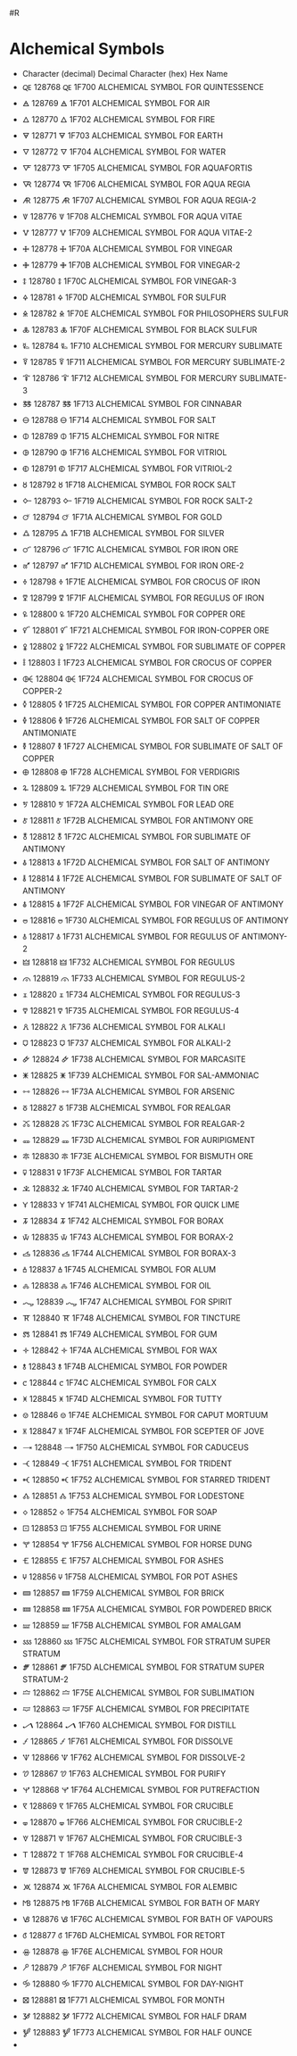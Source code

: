 #R 
# Alchemical Symbols
- Character (decimal)	Decimal	Character (hex)	Hex	Name
- 🜀	128768	🜀	1F700	ALCHEMICAL SYMBOL FOR QUINTESSENCE
- 🜁	128769	🜁	1F701	ALCHEMICAL SYMBOL FOR AIR
- 🜂	128770	🜂	1F702	ALCHEMICAL SYMBOL FOR FIRE
- 🜃	128771	🜃	1F703	ALCHEMICAL SYMBOL FOR EARTH
- 🜄	128772	🜄	1F704	ALCHEMICAL SYMBOL FOR WATER
- 🜅	128773	🜅	1F705	ALCHEMICAL SYMBOL FOR AQUAFORTIS
- 🜆	128774	🜆	1F706	ALCHEMICAL SYMBOL FOR AQUA REGIA
- 🜇	128775	🜇	1F707	ALCHEMICAL SYMBOL FOR AQUA REGIA-2
- 🜈	128776	🜈	1F708	ALCHEMICAL SYMBOL FOR AQUA VITAE
- 🜉	128777	🜉	1F709	ALCHEMICAL SYMBOL FOR AQUA VITAE-2
- 🜊	128778	🜊	1F70A	ALCHEMICAL SYMBOL FOR VINEGAR
- 🜋	128779	🜋	1F70B	ALCHEMICAL SYMBOL FOR VINEGAR-2
- 🜌	128780	🜌	1F70C	ALCHEMICAL SYMBOL FOR VINEGAR-3
- 🜍	128781	🜍	1F70D	ALCHEMICAL SYMBOL FOR SULFUR
- 🜎	128782	🜎	1F70E	ALCHEMICAL SYMBOL FOR PHILOSOPHERS SULFUR
- 🜏	128783	🜏	1F70F	ALCHEMICAL SYMBOL FOR BLACK SULFUR
- 🜐	128784	🜐	1F710	ALCHEMICAL SYMBOL FOR MERCURY SUBLIMATE
- 🜑	128785	🜑	1F711	ALCHEMICAL SYMBOL FOR MERCURY SUBLIMATE-2
- 🜒	128786	🜒	1F712	ALCHEMICAL SYMBOL FOR MERCURY SUBLIMATE-3
- 🜓	128787	🜓	1F713	ALCHEMICAL SYMBOL FOR CINNABAR
- 🜔	128788	🜔	1F714	ALCHEMICAL SYMBOL FOR SALT
- 🜕	128789	🜕	1F715	ALCHEMICAL SYMBOL FOR NITRE
- 🜖	128790	🜖	1F716	ALCHEMICAL SYMBOL FOR VITRIOL
- 🜗	128791	🜗	1F717	ALCHEMICAL SYMBOL FOR VITRIOL-2
- 🜘	128792	🜘	1F718	ALCHEMICAL SYMBOL FOR ROCK SALT
- 🜙	128793	🜙	1F719	ALCHEMICAL SYMBOL FOR ROCK SALT-2
- 🜚	128794	🜚	1F71A	ALCHEMICAL SYMBOL FOR GOLD
- 🜛	128795	🜛	1F71B	ALCHEMICAL SYMBOL FOR SILVER
- 🜜	128796	🜜	1F71C	ALCHEMICAL SYMBOL FOR IRON ORE
- 🜝	128797	🜝	1F71D	ALCHEMICAL SYMBOL FOR IRON ORE-2
- 🜞	128798	🜞	1F71E	ALCHEMICAL SYMBOL FOR CROCUS OF IRON
- 🜟	128799	🜟	1F71F	ALCHEMICAL SYMBOL FOR REGULUS OF IRON
- 🜠	128800	🜠	1F720	ALCHEMICAL SYMBOL FOR COPPER ORE
- 🜡	128801	🜡	1F721	ALCHEMICAL SYMBOL FOR IRON-COPPER ORE
- 🜢	128802	🜢	1F722	ALCHEMICAL SYMBOL FOR SUBLIMATE OF COPPER
- 🜣	128803	🜣	1F723	ALCHEMICAL SYMBOL FOR CROCUS OF COPPER
- 🜤	128804	🜤	1F724	ALCHEMICAL SYMBOL FOR CROCUS OF COPPER-2
- 🜥	128805	🜥	1F725	ALCHEMICAL SYMBOL FOR COPPER ANTIMONIATE
- 🜦	128806	🜦	1F726	ALCHEMICAL SYMBOL FOR SALT OF COPPER ANTIMONIATE
- 🜧	128807	🜧	1F727	ALCHEMICAL SYMBOL FOR SUBLIMATE OF SALT OF COPPER
- 🜨	128808	🜨	1F728	ALCHEMICAL SYMBOL FOR VERDIGRIS
- 🜩	128809	🜩	1F729	ALCHEMICAL SYMBOL FOR TIN ORE
- 🜪	128810	🜪	1F72A	ALCHEMICAL SYMBOL FOR LEAD ORE
- 🜫	128811	🜫	1F72B	ALCHEMICAL SYMBOL FOR ANTIMONY ORE
- 🜬	128812	🜬	1F72C	ALCHEMICAL SYMBOL FOR SUBLIMATE OF ANTIMONY
- 🜭	128813	🜭	1F72D	ALCHEMICAL SYMBOL FOR SALT OF ANTIMONY
- 🜮	128814	🜮	1F72E	ALCHEMICAL SYMBOL FOR SUBLIMATE OF SALT OF ANTIMONY
- 🜯	128815	🜯	1F72F	ALCHEMICAL SYMBOL FOR VINEGAR OF ANTIMONY
- 🜰	128816	🜰	1F730	ALCHEMICAL SYMBOL FOR REGULUS OF ANTIMONY
- 🜱	128817	🜱	1F731	ALCHEMICAL SYMBOL FOR REGULUS OF ANTIMONY-2
- 🜲	128818	🜲	1F732	ALCHEMICAL SYMBOL FOR REGULUS
- 🜳	128819	🜳	1F733	ALCHEMICAL SYMBOL FOR REGULUS-2
- 🜴	128820	🜴	1F734	ALCHEMICAL SYMBOL FOR REGULUS-3
- 🜵	128821	🜵	1F735	ALCHEMICAL SYMBOL FOR REGULUS-4
- 🜶	128822	🜶	1F736	ALCHEMICAL SYMBOL FOR ALKALI
- 🜷	128823	🜷	1F737	ALCHEMICAL SYMBOL FOR ALKALI-2
- 🜸	128824	🜸	1F738	ALCHEMICAL SYMBOL FOR MARCASITE
- 🜹	128825	🜹	1F739	ALCHEMICAL SYMBOL FOR SAL-AMMONIAC
- 🜺	128826	🜺	1F73A	ALCHEMICAL SYMBOL FOR ARSENIC
- 🜻	128827	🜻	1F73B	ALCHEMICAL SYMBOL FOR REALGAR
- 🜼	128828	🜼	1F73C	ALCHEMICAL SYMBOL FOR REALGAR-2
- 🜽	128829	🜽	1F73D	ALCHEMICAL SYMBOL FOR AURIPIGMENT
- 🜾	128830	🜾	1F73E	ALCHEMICAL SYMBOL FOR BISMUTH ORE
- 🜿	128831	🜿	1F73F	ALCHEMICAL SYMBOL FOR TARTAR
- 🝀	128832	🝀	1F740	ALCHEMICAL SYMBOL FOR TARTAR-2
- 🝁	128833	🝁	1F741	ALCHEMICAL SYMBOL FOR QUICK LIME
- 🝂	128834	🝂	1F742	ALCHEMICAL SYMBOL FOR BORAX
- 🝃	128835	🝃	1F743	ALCHEMICAL SYMBOL FOR BORAX-2
- 🝄	128836	🝄	1F744	ALCHEMICAL SYMBOL FOR BORAX-3
- 🝅	128837	🝅	1F745	ALCHEMICAL SYMBOL FOR ALUM
- 🝆	128838	🝆	1F746	ALCHEMICAL SYMBOL FOR OIL
- 🝇	128839	🝇	1F747	ALCHEMICAL SYMBOL FOR SPIRIT
- 🝈	128840	🝈	1F748	ALCHEMICAL SYMBOL FOR TINCTURE
- 🝉	128841	🝉	1F749	ALCHEMICAL SYMBOL FOR GUM
- 🝊	128842	🝊	1F74A	ALCHEMICAL SYMBOL FOR WAX
- 🝋	128843	🝋	1F74B	ALCHEMICAL SYMBOL FOR POWDER
- 🝌	128844	🝌	1F74C	ALCHEMICAL SYMBOL FOR CALX
- 🝍	128845	🝍	1F74D	ALCHEMICAL SYMBOL FOR TUTTY
- 🝎	128846	🝎	1F74E	ALCHEMICAL SYMBOL FOR CAPUT MORTUUM
- 🝏	128847	🝏	1F74F	ALCHEMICAL SYMBOL FOR SCEPTER OF JOVE
- 🝐	128848	🝐	1F750	ALCHEMICAL SYMBOL FOR CADUCEUS
- 🝑	128849	🝑	1F751	ALCHEMICAL SYMBOL FOR TRIDENT
- 🝒	128850	🝒	1F752	ALCHEMICAL SYMBOL FOR STARRED TRIDENT
- 🝓	128851	🝓	1F753	ALCHEMICAL SYMBOL FOR LODESTONE
- 🝔	128852	🝔	1F754	ALCHEMICAL SYMBOL FOR SOAP
- 🝕	128853	🝕	1F755	ALCHEMICAL SYMBOL FOR URINE
- 🝖	128854	🝖	1F756	ALCHEMICAL SYMBOL FOR HORSE DUNG
- 🝗	128855	🝗	1F757	ALCHEMICAL SYMBOL FOR ASHES
- 🝘	128856	🝘	1F758	ALCHEMICAL SYMBOL FOR POT ASHES
- 🝙	128857	🝙	1F759	ALCHEMICAL SYMBOL FOR BRICK
- 🝚	128858	🝚	1F75A	ALCHEMICAL SYMBOL FOR POWDERED BRICK
- 🝛	128859	🝛	1F75B	ALCHEMICAL SYMBOL FOR AMALGAM
- 🝜	128860	🝜	1F75C	ALCHEMICAL SYMBOL FOR STRATUM SUPER STRATUM
- 🝝	128861	🝝	1F75D	ALCHEMICAL SYMBOL FOR STRATUM SUPER STRATUM-2
- 🝞	128862	🝞	1F75E	ALCHEMICAL SYMBOL FOR SUBLIMATION
- 🝟	128863	🝟	1F75F	ALCHEMICAL SYMBOL FOR PRECIPITATE
- 🝠	128864	🝠	1F760	ALCHEMICAL SYMBOL FOR DISTILL
- 🝡	128865	🝡	1F761	ALCHEMICAL SYMBOL FOR DISSOLVE
- 🝢	128866	🝢	1F762	ALCHEMICAL SYMBOL FOR DISSOLVE-2
- 🝣	128867	🝣	1F763	ALCHEMICAL SYMBOL FOR PURIFY
- 🝤	128868	🝤	1F764	ALCHEMICAL SYMBOL FOR PUTREFACTION
- 🝥	128869	🝥	1F765	ALCHEMICAL SYMBOL FOR CRUCIBLE
- 🝦	128870	🝦	1F766	ALCHEMICAL SYMBOL FOR CRUCIBLE-2
- 🝧	128871	🝧	1F767	ALCHEMICAL SYMBOL FOR CRUCIBLE-3
- 🝨	128872	🝨	1F768	ALCHEMICAL SYMBOL FOR CRUCIBLE-4
- 🝩	128873	🝩	1F769	ALCHEMICAL SYMBOL FOR CRUCIBLE-5
- 🝪	128874	🝪	1F76A	ALCHEMICAL SYMBOL FOR ALEMBIC
- 🝫	128875	🝫	1F76B	ALCHEMICAL SYMBOL FOR BATH OF MARY
- 🝬	128876	🝬	1F76C	ALCHEMICAL SYMBOL FOR BATH OF VAPOURS
- 🝭	128877	🝭	1F76D	ALCHEMICAL SYMBOL FOR RETORT
- 🝮	128878	🝮	1F76E	ALCHEMICAL SYMBOL FOR HOUR
- 🝯	128879	🝯	1F76F	ALCHEMICAL SYMBOL FOR NIGHT
- 🝰	128880	🝰	1F770	ALCHEMICAL SYMBOL FOR DAY-NIGHT
- 🝱	128881	🝱	1F771	ALCHEMICAL SYMBOL FOR MONTH
- 🝲	128882	🝲	1F772	ALCHEMICAL SYMBOL FOR HALF DRAM
- 🝳	128883	🝳	1F773	ALCHEMICAL SYMBOL FOR HALF OUNCE
- 
